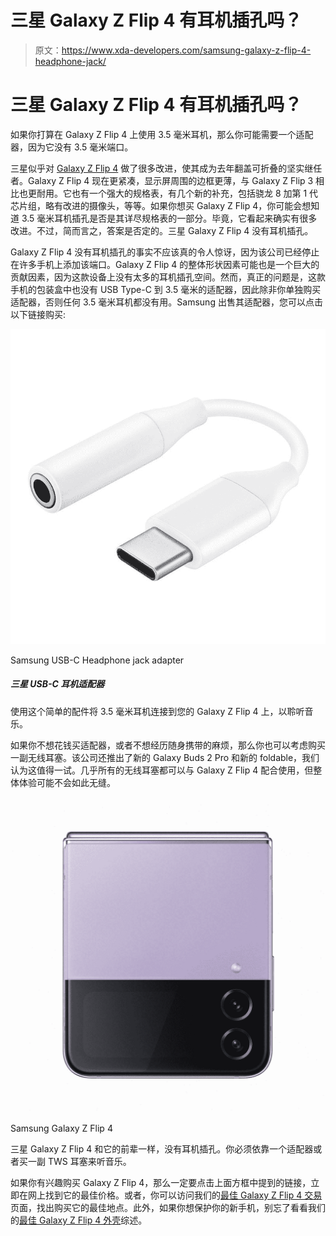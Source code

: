 # 三星 Galaxy Z Flip 4 有耳机插孔吗？

> 原文：<https://www.xda-developers.com/samsung-galaxy-z-flip-4-headphone-jack/>

# 三星 Galaxy Z Flip 4 有耳机插孔吗？

如果你打算在 Galaxy Z Flip 4 上使用 3.5 毫米耳机，那么你可能需要一个适配器，因为它没有 3.5 毫米端口。

三星似乎对 [Galaxy Z Flip 4](https://www.xda-developers.com/samsung-galaxy-z-flip-4-hands-on/) 做了很多改进，使其成为去年翻盖可折叠的坚实继任者。Galaxy Z Flip 4 现在更紧凑，显示屏周围的边框更薄，与 Galaxy Z Flip 3 相比也更耐用。它也有一个强大的规格表，有几个新的补充，包括骁龙 8 加第 1 代芯片组，略有改进的摄像头，等等。如果你想买 Galaxy Z Flip 4，你可能会想知道 3.5 毫米耳机插孔是否是其详尽规格表的一部分。毕竟，它看起来确实有很多改进。不过，简而言之，答案是否定的。三星 Galaxy Z Flip 4 没有耳机插孔。

Galaxy Z Flip 4 没有耳机插孔的事实不应该真的令人惊讶，因为该公司已经停止在许多手机上添加该端口。Galaxy Z Flip 4 的整体形状因素可能也是一个巨大的贡献因素，因为这款设备上没有太多的耳机插孔空间。然而，真正的问题是，这款手机的包装盒中也没有 USB Type-C 到 3.5 毫米的适配器，因此除非你单独购买适配器，否则任何 3.5 毫米耳机都没有用。Samsung 出售其适配器，您可以点击以下链接购买:

 <picture>![Use this simple accessory to connect 3.5mm headphones to your Galaxy Z Flip 4 for listening to music.](img/21caebd9582b822c6e36684be4fac318.png)</picture> 

Samsung USB-C Headphone jack adapter

##### 三星 USB-C 耳机适配器

使用这个简单的配件将 3.5 毫米耳机连接到您的 Galaxy Z Flip 4 上，以聆听音乐。

如果你不想花钱买适配器，或者不想经历随身携带的麻烦，那么你也可以考虑购买一副无线耳塞。该公司还推出了新的 Galaxy Buds 2 Pro 和新的 foldable，我们认为这值得一试。几乎所有的无线耳塞都可以与 Galaxy Z Flip 4 配合使用，但整体体验可能不会如此无缝。

 <picture>![The Galaxy Z Flip 4 is the ideal phone for those who want something more pocketable -- and more stylish. ](img/e47692a41ad6b5d9aae1945560b7be1f.png)</picture> 

Samsung Galaxy Z Flip 4

三星 Galaxy Z Flip 4 和它的前辈一样，没有耳机插孔。你必须依靠一个适配器或者买一副 TWS 耳塞来听音乐。

如果你有兴趣购买 Galaxy Z Flip 4，那么一定要点击上面方框中提到的链接，立即在网上找到它的最佳价格。或者，你可以访问我们的[最佳 Galaxy Z Flip 4 交易](https://www.xda-developers.com/best-samsung-galaxy-z-flip-4-deals/)页面，找出购买它的最佳地点。此外，如果你想保护你的新手机，别忘了看看我们的[最佳 Galaxy Z Flip 4 外壳](https://www.xda-developers.com/best-samsung-galaxy-z-flip-4-cases/)综述。